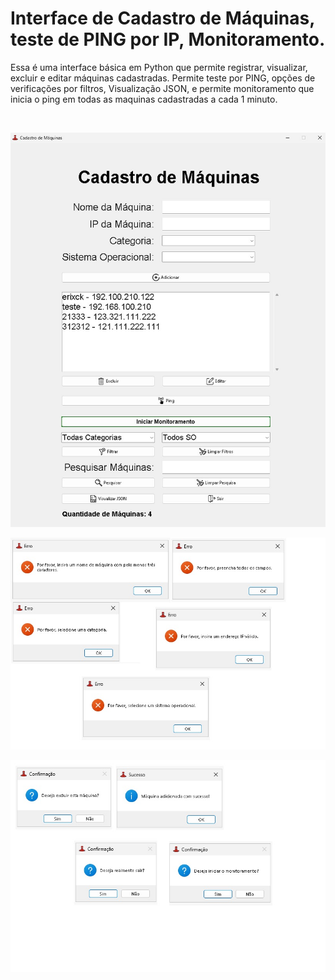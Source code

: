 # Interface de Cadastro de Máquinas, teste de PING por IP, Monitoramento.

Essa é uma interface básica em Python que permite registrar, visualizar, excluir e editar máquinas cadastradas. Permite teste por PING, opções de verificações por filtros,
Visualização JSON, e permite monitoramento que inicia o ping em todas as maquinas cadastradas a cada 1 minuto.

<br>

![Interface](https://github.com/ErickDaniel7/python/blob/main/projetos-de-aprendizado/IP's/IMG/Interface.jpg)

![Notificações erros](https://github.com/ErickDaniel7/python/blob/main/projetos-de-aprendizado/IP's/IMG/Erros.jpg)

![Confirmações](https://github.com/ErickDaniel7/python/blob/main/projetos-de-aprendizado/IP's/IMG/Confirma%C3%A7%C3%B5es.jpg)
